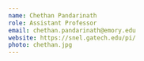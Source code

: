 ```yaml
---
name: Chethan Pandarinath
role: Assistant Professor
email: chethan.pandarinath@emory.edu
website: https://snel.gatech.edu/pi/
photo: chethan.jpg
---
```


